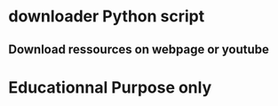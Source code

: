 # downloader Python script
## Download ressources on webpage or youtube
# Educationnal Purpose only
